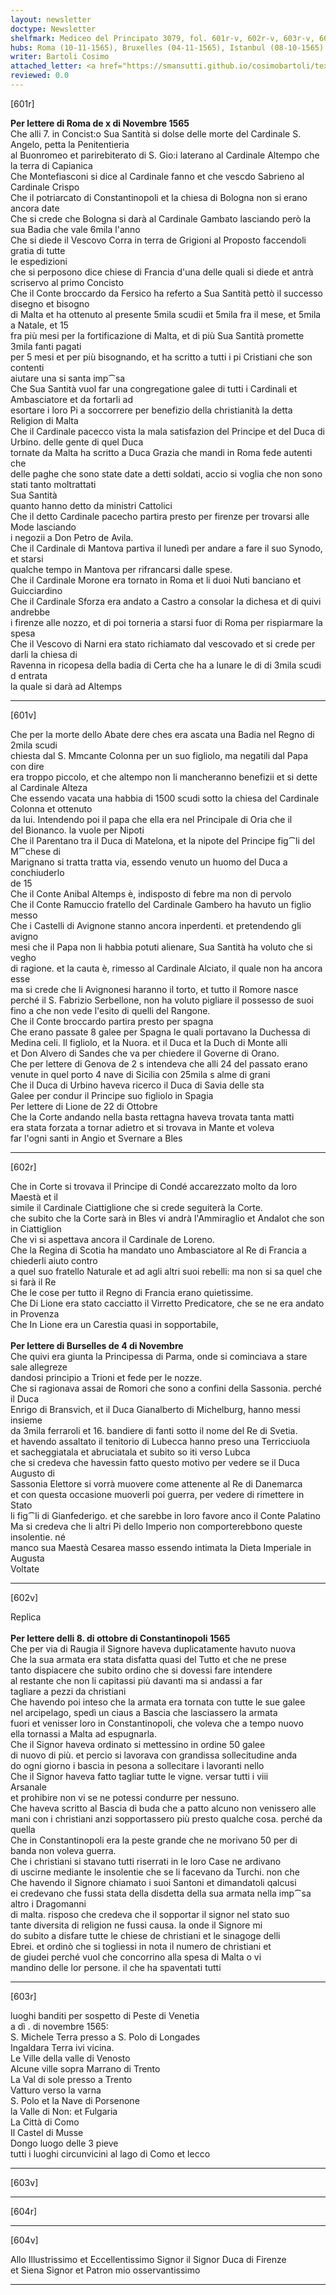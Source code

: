 ```yaml
---
layout: newsletter
doctype: Newsletter
shelfmark: Mediceo del Principato 3079, fol. 601r-v, 602r-v, 603r-v, 604r-v
hubs: Roma (10-11-1565), Bruxelles (04-11-1565), Istanbul (08-10-1565)
writer: Bartoli Cosimo
attached_letter: <a href="https://smansutti.github.io/cosimobartoli/texts/2977_089,2977_090/">2977_089,2977_090</a>
reviewed: 0.0
---
```


[601r]  
  
  
<strong>Per lettere di Roma de x di Novembre 1565</strong>  
Che alli 7. in Concist:o Sua Santità si dolse delle morte del Cardinale S. Angelo, petta la Penitentieria  
al Buonromeo et parirebiterato di S. Gio:i laterano al Cardinale Altempo che la terra di Capianica  
Che Montefiasconi si dice al Cardinale fanno et che vescdo Sabrieno al Cardinale Crispo  
Che il potriarcato di Constantinopoli et la chiesa di Bologna non si erano ancora date  
Che si crede che Bologna si darà al Cardinale Gambato lasciando però la sua Badia che vale 6mila l'anno  
Che si diede il Vescovo Corra in terra de Grigioni al Proposto faccendoli gratia di tutte  
le espedizioni  
che si perposono dice chiese di Francia d'una delle quali si diede et antrà scriservo al primo Concisto  
Che il Conte broccardo da Fersico ha referto a Sua Santità pettò il successo disegno et bisogno  
di Malta et ha ottenuto al presente 5mila scudii et 5mila fra il mese, et 5mila a Natale, et 15  
fra più mesi per la fortificazione di Malta, et di più Sua Santità promette 3mila fanti pagati  
per 5 mesi et per più bisognando, et ha scritto a tutti i pi Cristiani che son contenti  
aiutare una si santa imp⁀sa  
Che Sua Santità vuol far una congregatione galee di tutti i Cardinali et Ambasciatore et da fortarli ad  
esortare i loro Pi a soccorrere per benefizio della christianità la detta Religion di Malta  
Che il Cardinale pacecco vista la mala satisfazion del Principe et del Duca di Urbino. delle gente di quel Duca  
tornate da Malta ha scritto a Duca Grazia che mandi in Roma fede autenti che  
delle paghe che sono state date a detti soldati, accio si voglia che non sono stati tanto moltrattati  
Sua Santità  
quanto hanno detto da ministri Cattolici  
Che il detto Cardinale pacecho partira presto per firenze per trovarsi alle Mode lasciando  
i negozii a Don Petro de Avila.  
Che il Cardinale di Mantova partiva il lunedì per andare a fare il suo Synodo, et starsi  
qualche tempo in Mantova per rifrancarsi dalle spese.  
Che il Cardinale Morone era tornato in Roma et li duoi Nuti banciano et Guicciardino  
Che il Cardinale Sforza era andato a Castro a consolar la dichesa et di quivi andrebbe  
i firenze alle nozzo, et di poi torneria a starsi fuor di Roma per rispiarmare la spesa  
Che il Vescovo di Narni era stato richiamato dal vescovado et si crede per darli la chiesa di  
Ravenna in ricopesa della badia di Certa che ha a lunare le di di 3mila scudi d entrata  
la quale si darà ad Altemps  
  
---  

[601v]  
  
  
Che per la morte dello Abate dere ches era ascata una Badia nel Regno di 2mila scudi  
chiesta dal S. Mmcante Colonna per un suo figliolo, ma negatili dal Papa con dire  
era troppo piccolo, et che altempo non li mancheranno benefizii et si dette al Cardinale Alteza  
Che essendo vacata una habbia di 1500 scudi sotto la chiesa del Cardinale Colonna et ottenuto  
da lui. Intendendo poi il papa che ella era nel Principale di Oria che il  
del Bionanco. la vuole per Nipoti  
Che il Parentano tra il Duca di Matelona, et la nipote del Principe fig⁀li del M⁀chese di  
Marignano si tratta tratta via, essendo venuto un huomo del Duca a conchiuderlo  
de 15  
Che il Conte Anibal Altemps è, indisposto di febre ma non di pervolo  
Che il Conte Ramuccio fratello del Cardinale Gambero ha havuto un figlio messo  
Che i Castelli di Avignone stanno ancora inperdenti. et pretendendo gli avigno  
mesi che il Papa non li habbia potuti alienare, Sua Santità ha voluto che si vegho  
di ragione. et la cauta è, rimesso al Cardinale Alciato, il quale non ha ancora esse  
ma si crede che li Avignonesi haranno il torto, et tutto il Romore nasce  
perché il S. Fabrizio Serbellone, non ha voluto pigliare il possesso de suoi  
fino a che non vede l'esito di quelli del Rangone.  
Che il Conte broccardo partira presto per spagna  
Che erano passate 8 galee per Spagna le quali portavano la Duchessa di  
Medina celi. Il figliolo, et la Nuora. et il Duca et la Duch di Monte alli  
et Don Alvero di Sandes che va per chiedere il Governe di Orano.  
Che per lettere di Genova de 2 s intendeva che alli 24 del passato erano  
venute in quel porto 4 nave di Sicilia con 25mila s alme di grani  
Che il Duca di Urbino haveva ricerco il Duca di Savia delle sta  
Galee per condur il Principe suo figliolo in Spagia  
Per lettere di Lione de 22 di Ottobre  
Che la Corte andando nella basta rettagna haveva trovata tanta matti  
era stata forzata a tornar adietro et si trovava in Mante et voleva  
far l'ogni santi in Angio et Svernare a Bles  
  
---  

[602r]  
  
  
Che in Corte si trovava il Principe di Condé accarezzato molto da loro Maestà et il  
simile il Cardinale Ciattiglione che si crede seguiterà la Corte.  
che subito che la Corte sarà in Bles vi andrà l'Ammiraglio et Andalot che son in Ciattiglion  
Che vi si aspettava ancora il Cardinale de Loreno.  
Che la Regina di Scotia ha mandato uno Ambasciatore al Re di Francia a chiederli aiuto contro  
a quel suo fratello Naturale et ad agli altri suoi rebelli: ma non si sa quel che si farà il Re  
Che le cose per tutto il Regno di Francia erano quietissime.  
Che Di Lione era stato cacciatto il Virretto Predicatore, che se ne era andato in Provenza  
Che In Lione era un Carestia quasi in sopportabile,  
<br/><strong>Per lettere di Burselles de 4 di Novembre</strong>  
Che quivi era giunta la Principessa di Parma, onde si cominciava a stare sale allegreze  
dandosi principio a Trioni et fede per le nozze.  
Che si ragionava assai de Romori che sono a confini della Sassonia. perché il Duca  
Enrigo di Bransvich, et il Duca Gianalberto di Michelburg, hanno messi insieme  
da 3mila ferraroli et 16. bandiere di fanti sotto il nome del Re di Svetia.  
et havendo assaltato il tenitorio di Lubecca hanno preso una Terricciuola  
et sacheggiatala et abruciatala et subito so iti verso Lubca  
che si credeva che havessin fatto questo motivo per vedere se il Duca Augusto di  
Sassonia Elettore si vorrà muovere come attenente al Re di Danemarca  
et con questa occasione muoverli poi guerra, per vedere di rimettere in Stato  
li fig⁀li di Gianfederigo. et che sarebbe in loro favore anco il Conte Palatino  
Ma si credeva che li altri Pi dello Imperio non comporterebbono queste insolentie. né  
manco sua Maestà Cesarea masso essendo intimata la Dieta Imperiale in Augusta  
Voltate  
  
---  

[602v]  
  
  
Replica  
<br/><strong>Per lettere delli 8. di ottobre di Constantinopoli 1565</strong>  
Che per via di Raugia il Signore haveva duplicatamente havuto nuova  
Che la sua armata era stata disfatta quasi del Tutto et che ne prese  
tanto dispiacere che subito ordino che si dovessi fare intendere  
al restante che non li capitassi più davanti ma si andassi a far  
tagliare a pezzi da christiani  
Che havendo poi inteso che la armata era tornata con tutte le sue galee  
nel arcipelago, spedì un ciaus a Bascia che lasciassero la armata  
fuori et venisser loro in Constantinopoli, che voleva che a tempo nuovo  
ella tornassi a Malta ad espugnarla.  
Che il Signor haveva ordinato si mettessino in ordine 50 galee  
di nuovo di più. et percio si lavorava con grandissa sollecitudine anda  
do ogni giorno i bascia in pesona a sollecitare i lavoranti nello  
Che il Signor haveva fatto tagliar tutte le vigne. versar tutti i viii  
Arsanale  
et prohibire non vi se ne potessi condurre per nessuno.  
Che haveva scritto al Bascia di buda che a patto alcuno non venissero alle  
mani con i christiani anzi sopportassero più presto qualche cosa. perché da quella  
Che in Constantinopoli era la peste grande che ne morivano 50 per di  
banda non voleva guerra.  
Che i christiani si stavano tutti riserrati in le loro Case ne ardivano  
di uscirne mediante le insolentie che se li facevano da Turchi. non che  
Che havendo il Signore chiamato i suoi Santoni et dimandatoli qalcusi  
ei credevano che fussi stata della disdetta della sua armata nella imp⁀sa  
altro i Dragomanni  
di malta. risposo che credeva che il sopportar il signor nel stato suo  
tante diversita di religion ne fussi causa. la onde il Signore mi  
do subito a disfare tutte le chiese de christiani et le sinagoge delli  
Ebrei. et ordinò che si togliessi in nota il numero de christiani et  
de giudei perché vuol che concorrino alla spesa di Malta o vi  
mandino delle lor persone. il che ha spaventati tutti  
  
---  

[603r]  
  
  
luoghi banditi per sospetto di Peste di Venetia  
a dì . di novembre 1565:  
S. Michele Terra presso a S. Polo di Longades  
Ingaldara Terra ivi vicina.  
Le Ville della valle di Venosto  
Alcune ville sopra Marrano di Trento  
La Val di sole presso a Trento  
Vatturo verso la varna  
S. Polo et la Nave di Porsenone  
la Valle di Non: et Fulgaria  
La Città di Como  
Il Castel di Musse  
Dongo luogo delle 3 pieve  
tutti i luoghi circunvicini al lago di Como et lecco  
  
---  

[603v]  
  
  
  
---  

[604r]  
  
  
  
---  

[604v]  
  
  
Allo Illustrissimo et Eccellentissimo Signor il Signor Duca di Firenze  
et Siena Signor et Patron mio osservantissimo  
  
---  

